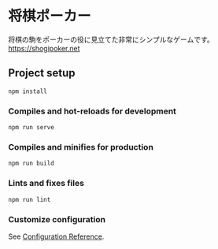# 将棋ポーカー

将棋の駒をポーカーの役に見立てた非常にシンプルなゲームです。  
https://shogipoker.net

## Project setup

```
npm install
```

### Compiles and hot-reloads for development

```
npm run serve
```

### Compiles and minifies for production

```
npm run build
```

### Lints and fixes files

```
npm run lint
```

### Customize configuration

See [Configuration Reference](https://cli.vuejs.org/config/).
